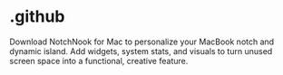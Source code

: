 # .github
Download NotchNook for Mac to personalize your MacBook notch and dynamic island. Add widgets, system stats, and visuals to turn unused screen space into a functional, creative feature.
